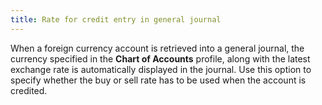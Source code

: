 ```yaml
---
title: Rate for credit entry in general journal
---
```



When a foreign currency account is retrieved into a general journal, the currency specified in the **Chart of Accounts** profile, along with the latest exchange rate is automatically displayed in the journal. Use this option to specify whether the buy or sell rate has to be used when the account is credited.
